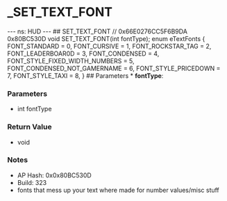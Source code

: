 # _SET_TEXT_FONT

--- ns: HUD --- ## SET_TEXT_FONT  // 0x66E0276CC5F6B9DA 0x80BC530D void SET_TEXT_FONT(int fontType);  enum eTextFonts { FONT_STANDARD = 0, FONT_CURSIVE = 1, FONT_ROCKSTAR_TAG = 2, FONT_LEADERBOAR0D = 3, FONT_CONDENSED = 4, FONT_STYLE_FIXED_WIDTH_NUMBERS = 5, FONT_CONDENSED_NOT_GAMERNAME = 6, FONT_STYLE_PRICEDOWN = 7, FONT_STYLE_TAXI = 8, }  ## Parameters * **fontType**:

### Parameters
* int fontType

### Return Value
* void

### Notes
* AP Hash: 0x0x80BC530D
* Build: 323
* fonts that mess up your text where made for number values/misc stuff

